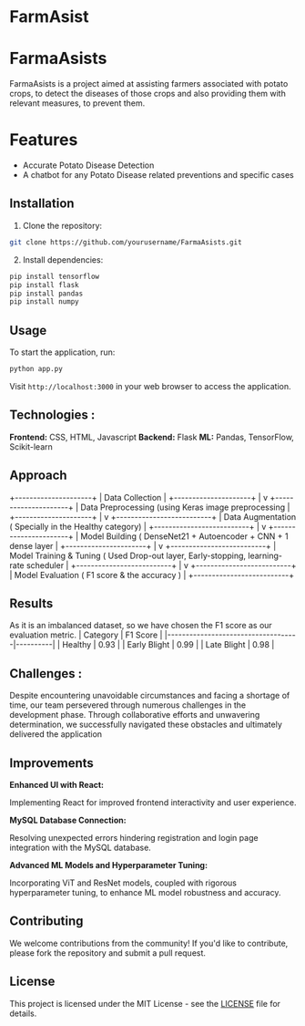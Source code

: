 # FarmAsist #

# FarmaAsists #

FarmaAsists is a project aimed at assisting farmers associated with potato crops, to detect  the diseases of those crops and also providing them with relevant measures, to prevent them. 

# Features #

- Accurate Potato Disease Detection
- A chatbot for any Potato Disease related preventions and specific cases

## Installation

1. Clone the repository:

```bash
git clone https://github.com/yourusername/FarmaAsists.git
```

2. Install dependencies:

```bash
pip install tensorflow
pip install flask
pip install pandas
pip install numpy
```

## Usage

To start the application, run:

```bash
python app.py
```

Visit `http://localhost:3000` in your web browser to access the application.

## Technologies :
**Frontend:** CSS, HTML, Javascript
**Backend:** Flask
**ML:** Pandas, TensorFlow, Scikit-learn

## Approach

 +---------------------+
              | Data Collection     |
              +---------------------+
                         |
                         v
               +---------------------+
               | Data Preprocessing  (using Keras image preprocessing  |
               +---------------------+
                         |
                         v
            +--------------------------+
            | Data Augmentation ( Specially in the Healthy category)       |
            +--------------------------+
                         |
                         v
              +----------------------+
              | Model Building ( DenseNet21 + Autoencoder + CNN + 1 dense layer      |
              +----------------------+
                         |
                         v
           +--------------------------+
           | Model Training & Tuning ( Used Drop-out layer, Early-stopping, learning-rate scheduler  |
           +--------------------------+
                         |
                         v
           +--------------------------+
           | Model Evaluation  ( F1 score & the accuracy )       |
           +--------------------------+

## Results 
As it is an imbalanced dataset, so we have chosen the F1 score as our evaluation metric.
| Category                           | F1 Score |
|------------------------------------|----------|
| Healthy            | 0.93    |
| Early Blight          | 0.99     |
| Late Blight | 0.98     |

## Challenges :

Despite encountering unavoidable circumstances and facing a shortage of time, our team persevered through numerous challenges in the development phase. Through collaborative efforts and unwavering determination, we successfully navigated these obstacles and ultimately delivered the application

## Improvements

**Enhanced UI with React:**

Implementing React for improved frontend interactivity and user experience.

**MySQL Database Connection:**

Resolving unexpected errors hindering registration and login page integration with the MySQL database.

**Advanced ML Models and Hyperparameter Tuning:**

Incorporating ViT and ResNet models, coupled with rigorous hyperparameter tuning, to enhance ML model robustness and accuracy.  

## Contributing

We welcome contributions from the community! If you'd like to contribute, please fork the repository and submit a pull request.

## License

This project is licensed under the MIT License - see the [LICENSE](LICENSE) file for details.
```

